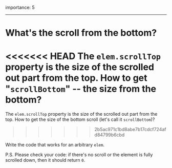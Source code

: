 importance: 5

---

# What's the scroll from the bottom?

<<<<<<< HEAD
The `elem.scrollTop` property is the size of the scrolled out part from the top. How to get "`scrollBottom`" -- the size from the bottom?
=======
The `elem.scrollTop` property is the size of the scrolled out part from the top. How to get the size of the bottom scroll (let's call it `scrollBottom`)?
>>>>>>> 2b5ac971c1bd8abe7b17cdcf724afd84799b6cbd

Write the code that works for an arbitrary `elem`.

P.S. Please check your code: if there's no scroll or the element is fully scrolled down, then it should return `0`.
